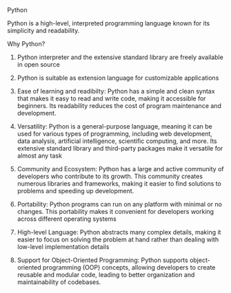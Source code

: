 Python 

Python is a high-level, interpreted programming language known for its simplicity and readability.


Why Python?
1.  Python interpreter and the extensive standard library are freely available in open source
2. Python is suitable as extension language for customizable applications
3.  Ease of learning and readibilty:  Python has a simple and clean syntax that makes it easy to read and write code, making it accessible for beginners. Its readability reduces the cost of program maintenance and development.
4.  Versatility: Python is a general-purpose language, meaning it can be used for various types of programming, including web development, data analysis, artificial intelligence, scientific computing, and more. Its extensive standard library and third-party packages make it versatile for almost any task
5.  Community and Ecosystem: Python has a large and active community of developers who contribute to its growth. This community creates numerous libraries and frameworks, making it easier to find solutions to problems and speeding up development.
6.  Portability: Python programs can run on any platform with minimal or no changes. This portability makes it convenient for developers working across different operating systems

7.  High-level Language: Python abstracts many complex details, making it easier to focus on solving the problem at hand rather than dealing with low-level implementation details
8.  Support for Object-Oriented Programming: Python supports object-oriented programming (OOP) concepts, allowing developers to create reusable and modular code, leading to better organization and maintainability of codebases.